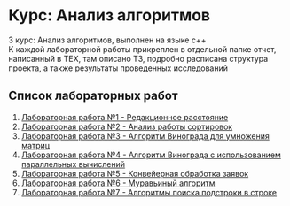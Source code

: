# Курс: Анализ алгоритмов

3 курс: Анализ алгоритмов, выполнен на языке с++  
К каждой лабораторной работы прикреплен в отдельной папке отчет, написанный в TEX, там описано ТЗ, подробно расписана структура проекта, а также результаты проведенных исследований

## Список лабораторных работ

1. [Лабораторная работа №1 - Редакционное расстояние](https://github.com/LozovskiAlexey/Algorithm-Analysis/wiki/%D0%9B%D0%B0%D0%B1%D0%BE%D1%80%D0%B0%D1%82%D0%BE%D1%80%D0%BD%D0%B0%D1%8F-%D1%80%D0%B0%D0%B1%D0%BE%D1%82%D0%B0-%E2%84%961)
2. [Лабораторная работа №2 - Анализ работы сортировок](https://github.com/LozovskiAlexey/Algorithm-Analysis/wiki/%D0%9B%D0%B0%D0%B1%D0%BE%D1%80%D0%B0%D1%82%D0%BE%D1%80%D0%BD%D0%B0%D1%8F-%D1%80%D0%B0%D0%B1%D0%BE%D1%82%D0%B0-%E2%84%962)
3. [Лабораторная работа №3 - Алгоритм Винограда для умножения матриц](https://github.com/LozovskiAlexey/Algorithm-Analysis/wiki/%D0%9B%D0%B0%D0%B1%D0%BE%D1%80%D0%B0%D1%82%D0%BE%D1%80%D0%BD%D0%B0%D1%8F-%D1%80%D0%B0%D0%B1%D0%BE%D1%82%D0%B0-%E2%84%963)
4. [Лабораторная работа №4 - Алгоритм Винограда с использованием параллельных вычислений](https://github.com/LozovskiAlexey/Algorithm-Analysis/wiki/%D0%9B%D0%B0%D0%B1%D0%BE%D1%80%D0%B0%D1%82%D0%BE%D1%80%D0%BD%D0%B0%D1%8F-%D1%80%D0%B0%D0%B1%D0%BE%D1%82%D0%B0-%E2%84%964)
5. [Лабораторная работа №5 - Конвейерная обработка заявок](https://github.com/LozovskiAlexey/Algorithm-Analysis/wiki/%D0%9B%D0%B0%D0%B1%D0%BE%D1%80%D0%B0%D1%82%D0%BE%D1%80%D0%BD%D0%B0%D1%8F-%D1%80%D0%B0%D0%B1%D0%BE%D1%82%D0%B0-%E2%84%965)
6. [Лабораторная работа №6 - Муравьиный алгоритм](https://github.com/LozovskiAlexey/Algorithm-Analysis/wiki/%D0%9B%D0%B0%D0%B1%D0%BE%D1%80%D0%B0%D1%82%D0%BE%D1%80%D0%BD%D0%B0%D1%8F-%D1%80%D0%B0%D0%B1%D0%BE%D1%82%D0%B0-%E2%84%966)
7. [Лабораторная работа №7 - Алгоритмы поиска подстроки в строке](https://github.com/LozovskiAlexey/Algorithm-Analysis/wiki/%D0%9B%D0%B0%D0%B1%D0%BE%D1%80%D0%B0%D1%82%D0%BE%D1%80%D0%BD%D0%B0%D1%8F-%D1%80%D0%B0%D0%B1%D0%BE%D1%82%D0%B0-%E2%84%967)

